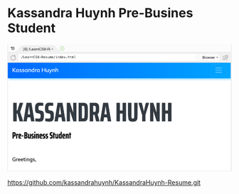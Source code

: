 
# Kassandra Huynh Pre-Busines Student

![Preview of Website](img/preview.jpg)

https://github.com/kassandrahuynh/KassandraHuynh-Resume.git
